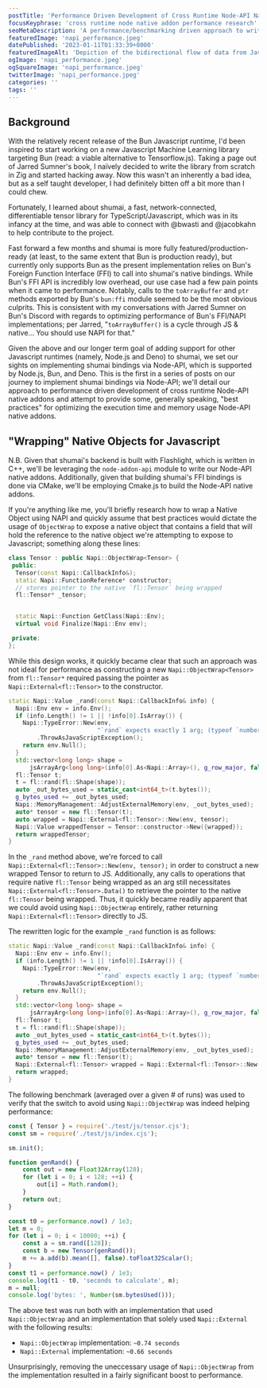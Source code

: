 ```yaml
---
postTitle: 'Performance Driven Development of Cross Runtime Node-API Native Addons (Part 1)'
focusKeyphrase: 'cross runtime node native addon performance research'
seoMetaDescription: 'A performance/benchmarking driven approach to writing Node Native Addons when targetting multiple Javascript runtimes.'
featuredImage: 'napi_performance.jpeg'
datePublished: '2023-01-11T01:33:39+0000'
featuredImageAlt: 'Depiction of the bidirectional flow of data from Javascript to C++ and vice versa.'
ogImage: 'napi_performance.jpeg'
ogSquareImage: 'napi_performance.jpeg'
twitterImage: 'napi_performance.jpeg'
categories: ''
tags: ''
---
```


<script>
  import ExternalLink from '$lib/ux/blog/ExternalLink.svelte';
</script>

## Background

With the relatively recent release of the <ExternalLink ariaLabel="Learn more about Bun.sh Javascript runtime." href="https://bun.sh">Bun Javascript runtime</ExternalLink>, I'd been inspired to start working on a new Javascript Machine Learning library targeting Bun (read: a viable alternative to Tensorflow.js). Taking a page out of Jarred Sumner's book, I naïvely decided to write the library from scratch in Zig and started hacking away. Now this wasn't an inherently a bad idea, but as a self taught developer, I had definitely bitten off a bit more than I could chew.

Fortunately, I learned about <ExternalLink ariaLabel="Learn more about shumai, a fast, network-connected, differentiable tensor library for TypeScript (and JavaScript)." href="https://github.com/facebookresearch/shumai">shumai</ExternalLink>, a fast, network-connected, differentiable tensor library for TypeScript/Javascript, which was in its infancy at the time, and was able to connect with @bwasti and @jacobkahn to help contribute to the project.

Fast forward a few months and shumai is more fully featured/production-ready (at least, to the same extent that <ExternalLink ariaLabel="Learn more about Bun.sh Javascript runtime." href="https://bun.sh">Bun</ExternalLink> is production ready), but currently only supports Bun as the present implementation relies on Bun's Foreign Function Interface (FFI) to call into shumai's native bindings. While Bun's FFI API is incredibly low overhead, our use case had a few pain points when it came to performance. Notably, calls to the `toArrayBuffer` and `ptr` methods exported by Bun's `bun:ffi` module seemed to be the most obvious culprits. This is consistent with my conversations with Jarred Sumner on Bun's Discord with regards to optimizing performance of Bun's FFI/NAPI implementations; <ExternalLink ariaLabel="read the discord convo RE FFI/NAPI performance" href="https://ptb.discord.com/channels/876711213126520882/1004133980272078938/1055064340501364756">per Jarred</ExternalLink>, "`toArrayBuffer()` is a cycle through JS & native... You should use NAPI for that."

Given the above and our longer term goal of adding support for other Javascript runtimes (namely, Node.js and Deno) to shumai, we set our sights on implementing shumai bindings via Node-API, which is supported by Node.js, Bun, and Deno. This is the first in a series of posts on our journey to implement shumai bindings via Node-API; we'll detail our approach to performance driven development of cross runtime Node-API native addons and attempt to provide some, generally speaking, "best practices" for optimizing the execution time and memory usage Node-API native addons.

## "Wrapping" Native Objects for Javascript

N.B. Given that shumai's backend is built with <ExternalLink ariaLabel="Learn more about Flashlight, a fast, flexible machine learning library written entirely in C++ from the Facebook AI Research and the creators of Torch, TensorFlow, Eigen and Deep Speech." href="https://github.com/flashlight/flashlight">Flashlight</ExternalLink>, which is written in C++, we'll be leveraging the <ExternalLink ariaLabel="Check out the node-addon-api docs." href="https://github.com/nodejs/node-addon-api">`node-addon-api`</ExternalLink> module to write our Node-API native addons. Additionally, given that building shumai's FFI bindings is done via CMake, we'll be employing <ExternalLink ariaLabel="Check out the Cmake.js repository." href="https://github.com/cmake-js/cmake-js">Cmake.js</ExternalLink> to build the Node-API native addons.

If you're anything like me, you'll briefly research how to wrap a Native Object using NAPI and quickly assume that best practices would dictate the usage of `ObjectWrap` to expose a native object that contains a field that will hold the reference to the native object we're attempting to expose to Javascript; something along these lines:

```cpp
class Tensor : public Napi::ObjectWrap<Tensor> {
 public:
  Tensor(const Napi::CallbackInfo&);
  static Napi::FunctionReference* constructor;
  // stores pointer to the native `fl::Tensor` being wrapped
  fl::Tensor* _tensor;


  static Napi::Function GetClass(Napi::Env);
  virtual void Finalize(Napi::Env env);

 private:
};
```

While this design works, it quickly became clear that such an approach was not ideal for performance as constructing a new `Napi::ObjectWrap<Tensor>` from `fl::Tensor*` required passing the pointer as `Napi::External<fl::Tensor>` to the constructor.

```cpp
static Napi::Value _rand(const Napi::CallbackInfo& info) {
  Napi::Env env = info.Env();
  if (info.Length() != 1 || !info[0].IsArray()) {
    Napi::TypeError::New(env,
                         "`rand` expects exactly 1 arg; (typeof `number[]`)")
        .ThrowAsJavaScriptException();
    return env.Null();
  }
  std::vector<long long> shape =
      jsArrayArg<long long>(info[0].As<Napi::Array>(), g_row_major, false, env);
  fl::Tensor t;
  t = fl::rand(fl::Shape(shape));
  auto _out_bytes_used = static_cast<int64_t>(t.bytes());
  g_bytes_used += _out_bytes_used;
  Napi::MemoryManagement::AdjustExternalMemory(env, _out_bytes_used);
  auto* tensor = new fl::Tensor(t);
  auto wrapped = Napi::External<fl::Tensor>::New(env, tensor);
  Napi::Value wrappedTensor = Tensor::constructor->New({wrapped});
  return wrappedTensor;
}
```

In the `_rand` method above, we're forced to call `Napi::External<fl::Tensor>::New(env, tensor);` in order to construct a new wrapped Tensor to return to JS. Additionally, any calls to operations that require native `fl::Tensor` being wrapped as an arg still necessitates `Napi::External<fl::Tensor>.Data()` to retrieve the pointer to the native `fl::Tensor` being wrapped. Thus, it quickly became readily apparent that we could avoid using `Napi::ObjectWrap` entirely, rather returning `Napi::External<fl::Tensor>` directly to JS.

The rewritten logic for the example `_rand` function is as follows:

```cpp
static Napi::Value _rand(const Napi::CallbackInfo& info) {
  Napi::Env env = info.Env();
  if (info.Length() != 1 || !info[0].IsArray()) {
    Napi::TypeError::New(env,
                         "`rand` expects exactly 1 arg; (typeof `number[]`)")
        .ThrowAsJavaScriptException();
    return env.Null();
  }
  std::vector<long long> shape =
      jsArrayArg<long long>(info[0].As<Napi::Array>(), g_row_major, false, env);
  fl::Tensor t;
  t = fl::rand(fl::Shape(shape));
  auto _out_bytes_used = static_cast<int64_t>(t.bytes());
  g_bytes_used += _out_bytes_used;
  Napi::MemoryManagement::AdjustExternalMemory(env, _out_bytes_used);
  auto* tensor = new fl::Tensor(t);
  Napi::External<fl::Tensor> wrapped = Napi::External<fl::Tensor>::New(env, tensor, DeleteTensor);
  return wrapped;
}
```

The following benchmark (averaged over a given # of runs) was used to verify that the switch to avoid using `Napi::ObjectWrap` was indeed helping performance:

```js
const { Tensor } = require('./test/js/tensor.cjs');
const sm = require('./test/js/index.cjs');

sm.init();

function genRand() {
	const out = new Float32Array(128);
	for (let i = 0; i < 128; ++i) {
		out[i] = Math.random();
	}
	return out;
}

const t0 = performance.now() / 1e3;
let m = 0;
for (let i = 0; i < 10000; ++i) {
	const a = sm.rand([128]);
	const b = new Tensor(genRand());
	m += a.add(b).mean([], false).toFloat32Scalar();
}
const t1 = performance.now() / 1e3;
console.log(t1 - t0, 'seconds to calculate', m);
m = null;
console.log('bytes: ', Number(sm.bytesUsed()));
```

The above test was run both with an implementation that used `Napi::ObjectWrap` and an implementation that solely used `Napi::External` with the following results:

- `Napi::ObjectWrap` implementation: `~0.74 seconds`
- `Napi::External` implementation: `~0.66 seconds`

Unsurprisingly, removing the uneccessary usage of `Napi::ObjectWrap` from the implementation resulted in a fairly significant boost to performance.
